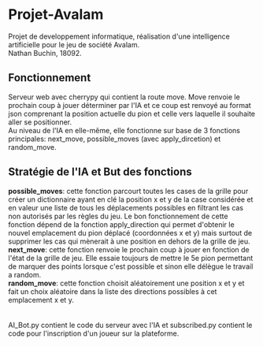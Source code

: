 # Projet-Avalam

Projet de developpement informatique, réalisation d'une intelligence artificielle pour le jeu de société Avalam. <br/>
Nathan Buchin, 18092.
## Fonctionnement
Serveur web avec cherrypy qui contient la route move.
Move renvoie le prochain coup à jouer déterminer par l'IA et ce coup est renvoyé au format json comprenant la position actuelle du pion et celle vers laquelle il souhaite aller se positionner. <br/>
Au niveau de l'IA en elle-même, elle fonctionne sur base de 3 fonctions principales: next_move, possible_moves (avec apply_dircetion) et random_move.

## Stratégie de l'IA et But des fonctions 
__**possible_moves**__: cette fonction parcourt toutes les cases de la grille pour créer un dictionnaire ayant en clé la position x et y de la case considérée et en valeur une liste de tous les déplacements possibles en filtrant les cas non autorisés par les règles du jeu. Le bon fonctionnement de cette fonction dépend de la fonction apply_direction qui permet d'obtenir le nouvel emplacement du pion déplacé (coordonnées x et y) mais surtout de supprimer les cas qui mènerait à une position en dehors de la grille de jeu. <br/>
__**next_move**__: cette fonction renvoie le prochain coup à jouer en fonction de l'état de la grille de jeu. Elle essaie toujours de mettre le 5e pion permettant de marquer des points lorsque c'est possible et sinon elle délègue le travail a random. <br/>
__**random_move**__: cette fonction choisit aléatoirement une position x et y et fait un choix aléatoire dans la liste des directions possibles à cet emplacement x et y. <br/>
<br/>
<br/>
AI_Bot.py contient le code du serveur avec l'IA et subscribed.py contient le code pour l'inscription d'un joueur sur la plateforme.
